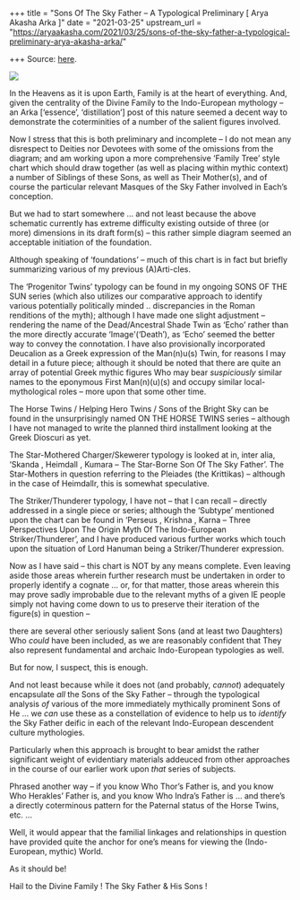 +++
title = "Sons Of The Sky Father – A Typological Preliminary [ Arya Akasha Arka ]"
date = "2021-03-25"
upstream_url = "https://aryaakasha.com/2021/03/25/sons-of-the-sky-father-a-typological-preliminary-arya-akasha-arka/"

+++
Source: [here](https://aryaakasha.com/2021/03/25/sons-of-the-sky-father-a-typological-preliminary-arya-akasha-arka/).

![](https://aryaakasha.files.wordpress.com/2021/03/arya-akasha-sons-of-the-sky-father-typology-diagram.png?w=1024)

In the Heavens as it is upon Earth, Family is at the heart of
everything. And, given the centrality of the Divine Family to the
Indo-European mythology – an Arka \[‘essence’, ‘distillation’\] post of
this nature seemed a decent way to demonstrate the coterminities of a
number of the salient figures involved.

Now I stress that this is both preliminary and incomplete – I do not
mean any disrespect to Deities nor Devotees with some of the omissions
from the diagram; and am working upon a more comprehensive ‘Family Tree’
style chart which should draw together (as well as placing within mythic
context) a number of Siblings of these Sons, as well as Their Mother(s),
and of course the particular relevant Masques of the Sky Father involved
in Each’s conception.

But we had to start somewhere … and not least because the above
schematic currently has extreme difficulty existing outside of three (or
more) dimensions in its draft form(s) – this rather simple diagram
seemed an acceptable initiation of the foundation.

Although speaking of ‘foundations’ – much of this chart is in fact but
briefly summarizing various of my previous (A)Arti-cles.

The ‘Progenitor Twins’ typology can be found in my ongoing SONS OF THE
SUN series (which also utilizes our comparative approach to identify
various potentially politically minded .. discrepancies in the Roman
renditions of the myth); although I have made one slight adjustment –
rendering the name of the Dead/Ancestral Shade Twin as ‘Echo’ rather
than the more directly accurate ‘Image'(‘Death’), as ‘Echo’ seemed the
better way to convey the connotation. I have also provisionally
incorporated Deucalion as a Greek expression of the Man(n)u(s) Twin, for
reasons I may detail in a future piece; although it should be noted that
there are quite an array of potential Greek mythic figures Who may bear
*suspiciously* similar names to the eponymous First Man(n)(u)(s) and
occupy similar local-mythological roles – more upon that some other
time.

The Horse Twins / Helping Hero Twins / Sons of the Bright Sky can be
found in the unsurprisingly named ON THE HORSE TWINS series – although I
have not managed to write the planned third installment looking at the
Greek Dioscuri as yet.

The Star-Mothered Charger/Skewerer typology is looked at in, inter alia,
‘Skanda , Heimdall , Kumara – The Star-Borne Son Of The Sky Father’. The
Star-Mothers in question referring to the Pleiades (the Krittikas) –
although in the case of Heimdallr, this is somewhat speculative.

The Striker/Thunderer typology, I have not – that I can recall –
directly addressed in a single piece or series; although the ‘Subtype’
mentioned upon the chart can be found in ‘Perseus , Krishna , Karna –
Three Perspectives Upon The Origin Myth Of The Indo-European
Striker/Thunderer’, and I have produced various further works which
touch upon the situation of Lord Hanuman being a Striker/Thunderer
expression.

Now as I have said – this chart is NOT by any means complete. Even
leaving aside those areas wherein further research must be undertaken in
order to properly identify a cognate … or, for that matter, those areas
wherein this may prove sadly improbable due to the relevant myths of a
given IE people simply not having come down to us to preserve their
iteration of the figure(s) in question –

there are several other seriously salient Sons (and at least two
Daughters) Who *could* have been included, as we are reasonably
confident that They also represent fundamental and archaic Indo-European
typologies as well.

But for now, I suspect, this is enough.

And not least because while it does not (and probably, *cannot*)
adequately encapsulate *all* the Sons of the Sky Father – through the
typological analysis *of* various of the more immediately mythically
prominent Sons of He … we *can* use these as a constellation of evidence
to help us to *identify* the Sky Father deific in each of the relevant
Indo-European descendent culture mythologies.

Particularly when this approach is brought to bear amidst the rather
significant weight of evidentiary materials addeuced from other
approaches in the course of our earlier work upon *that* series of
subjects.

Phrased another way – if you know Who Thor’s Father is, and you know Who
Herakles’ Father is, and you know Who Indra’s Father is … and there’s a
directly coterminous pattern for the Paternal status of the Horse Twins,
etc. …

Well, it would appear that the familial linkages and relationships in
question have provided quite the anchor for one’s means for viewing the
(Indo-European, mythic) World.

As it should be!

Hail to the Divine Family ! The Sky Father & His Sons !
